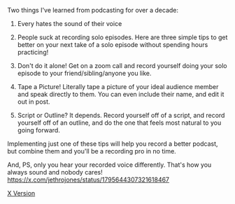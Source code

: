 Two things I've learned from podcasting for over a decade: 
1. Every hates the sound of their voice
2. People suck at recording solo episodes. 
Here are three simple tips to get better on your next take of a solo episode without spending hours practicing!

1. Don't do it alone! 
Get on a zoom call and record yourself doing your solo episode to your friend/sibling/anyone you like. 
1. Tape a Picture! 
Literally tape a picture of your ideal audience member and speak directly to them. You can even include their name, and edit it out in post. 
1. Script or Outline?
It depends. Record yourself off of a script, and record yourself off of an outline, and do the one that feels most natural to you going forward. 

Implementing just one of these tips will help you record a better podcast, but combine them and you'll be a recording pro in no time. 

And, PS, only you hear your recorded voice differently. That's how you always sound and nobody cares! https://x.com/jethrojones/status/1795644307321618467

[X Version](https://x.com/jethrojones/status/1796050007373521311)